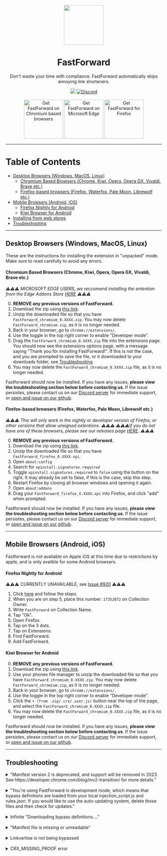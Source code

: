 <div align="center">
<img src="https://avatars.githubusercontent.com/u/88992224?s=200&v=4" width="128" />
<h1> FastForward </h1>
<p> Don't waste your time with compliance. FastForward automatically skips annoying link shorteners. </p>



[<img src="https://img.shields.io/github/actions/workflow/status/fastforwardteam/fastforward/main.yml?branch=main&label=Builds&style=for-the-badge" />](https://github.com/FastForwardTeam/FastForward/blob/main/.github/workflows/main.yml)
<a href="https://discord.gg/RSAf7b5njt" target="_blank"> <img alt="Discord" src="https://img.shields.io/discord/876622516607656006?label=Our%20Discord&logo=discord&style=for-the-badge"> </a>
<br> <br>
<a href="https://github.com/FastForwardTeam/FastForward#why-is-fastforward-no-longer-on-the-chrome-web-store"><img src="https://user-images.githubusercontent.com/585534/107280622-91a8ea80-6a26-11eb-8d07-77c548b28665.png" alt="Get FastForward on Chromium based browsers" width="126px"></a>
<a href="https://microsoftedge.microsoft.com/addons/detail/fastforward/ldcclmkclhomnpcnccgbgleikchbnecl"><img src="https://user-images.githubusercontent.com/585534/107280673-a5ece780-6a26-11eb-9cc7-9fa9f9f81180.png" alt="Get FastForward on Microsoft Edge" width="126px"></a>
<a href="https://addons.mozilla.org/firefox/addon/fastforwardteam/"><img src="https://user-images.githubusercontent.com/585534/107280546-7b9b2a00-6a26-11eb-8f9f-f95932f4bfec.png" alt="Get FastForward for Firefox" width="126px"></a> 
</div>

****

# Table of Contents
- [Desktop Browsers (Windows, MacOS, Linux)](#desktop-browsers-windows-macos-linux)
  - [Chromium Based Browsers (Chrome, Kiwi, Opera, Opera GX, Vivaldi, Brave etc.)](#chromium-based-browsers-chrome-kiwi-opera-opera-gx-vivaldi-brave-etc)
  - [Firefox-based browsers (Firefox, Waterfox, Pale Moon, Librewolf etc.)](#firefox-based-browsers-firefox-waterfox-pale-moon-librewolf-etc)
- [Mobile Browsers (Android, iOS)](#mobile-browsers-android-ios)
  - [Firefox Nightly for Android](#firefox-nightly-for-android)
  - [Kiwi Browser for Android](#kiwi-browser-for-android)
- [Installing from web stores](#installing-from-web-stores)
- [Troubleshooting](#troubleshooting)


____
## Desktop Browsers (Windows, MacOS, Linux)
These are the instructions for installing the extension in "unpacked" mode. Make sure to read carefully to avoid any errors.

#### Chromium Based Browsers (Chrome, Kiwi, Opera, Opera GX, Vivaldi, Brave etc.)
_⚠️⚠️⚠️ MICROSOFT EDGE USERS, we reccomend installing the entention from the Edge Addons Store [HERE](https://microsoftedge.microsoft.com/addons/detail/fastforward/ldcclmkclhomnpcnccgbgleikchbnecl) ⚠️⚠️⚠️_

0. **REMOVE any previous versions of FastForward.**
1. Download the zip using [this link](https://nightly.link/FastForwardTeam/FastForward/workflows/main/main/FastForward_chromium.zip).
2. Unzip the downloaded file so that you have `FastForward_chromium_0.XXXX.zip`. You may now delete  `FastForward_chromium.zip`, as it is no longer needed.
3. Back in your browser, go to `chrome://extensions/`.
4. Use the toggle in the top right corner to enable "Developer mode".
5. Drag the `FastForward_chromium_0.XXXX.zip` file into the extensions page. You should now see the extensions options page, with a message saying "Thank you for installing FastForward!". If this is not the case, and you are prompted to save the file, or it downloaded to your downloads folder, see [Troubleshooting](#troubleshooting)
6.  You may now delete the `FastForward_chromium_0.XXXX.zip` file, as it is no longer needed.

Fastforward should now be installed. If you have any issues, **please view the troubleshooting section below before contacting us**. If the issue persistes, please contact us on our [Discord server](https://discord.gg/8Z3Z9Z9) for immediate support, or [open and issue on our github](https://github.com/FastForwardTeam/FastForward/issues/new/choose).

#### Firefox-based browsers (Firefox, Waterfox, Pale Moon, Librewolf etc.)
_⚠️⚠️⚠️ This will only work in the nightly or developer version of Firefox, or other versions that allow unsigned extentions. ⚠️⚠️⚠️
⚠️⚠️⚠️If you do not have one of these browsers, please see our releases page [HERE](https://github.com/FastForwardTeam/FastForward/releases). ⚠️⚠️⚠️_

0. **REMOVE any previous versions of FastForward.**
1. Download the zip using [this link](https://nightly.link/FastForwardTeam/FastForward/workflows/main/main/FastForward_firefox.zip).
2. Unzip the downloaded file so that you have `FastForward_firefox_0.XXXX.xpi`.
3. Open `about:config`
4. Search for `xpinstall.signatures.required`
5. Toggle `xpinstall.signatures.required` to `false` using the button on the right. It may already be set to false, if this is the case, skip this step.
6. Restart Firefox by closing all browser windows and opening it again.
7. Open `about:addons`
8. Drag your `FastForward_firefox_X.XXXX.xpi` into Firefox, and click "add" when prompted.

Fastforward should now be installed. If you have any issues, **please view the troubleshooting section below before contacting us**. If the issue persistes, please contact us on our [Discord server](https://discord.gg/8Z3Z9Z9) for immediate support, or [open and issue on our github](https://github.com/FastForwardTeam/FastForward/issues/new/choose).

____


## Mobile Browsers (Android, iOS)
Fastforward is not avaliable on Apple iOS at this time due to restrictions by apple, and is only avalible for some Android browsers.


#### Firefox Nightly for Android 
⚠️⚠️⚠️ CURRENTLY UNAVAILABLE, see [Issue #920](https://github.com/FastForwardTeam/FastForward/issues/920) ⚠️⚠️⚠️

1. Click [here](https://blog.mozilla.org/addons/2020/09/29/expanded-extension-support-in-firefox-for-android-nightly/) and follow the steps.
2. When you are on step 5, place this number: `17352072` on Collection Owner.
3. Write `FastForward` on Collection Name.
4. Tap "Ok".
5. Open Firefox.
6. Tap on the 3 dots.
7. Tap on Extensions.
8. Find FastForward.
9. Add FastForward.

#### Kiwi Browser for Android

0. **REMOVE any previous versions of FastForward.**
1. Download the zip using [this link](https://nightly.link/FastForwardTeam/FastForward/workflows/main/main/FastForward_chromium.zip).
2. Use your phones file manager to unzip the downloaded file so that you have `FastForward_chromium_0.XXXX.zip`. You may now delete  `FastForward_chromium.zip`, as it is no longer needed.
3. Back in your browser, go to `chrome://extensions/`.
4. Use the toggle in the top right corner to enable "Developer mode".
5. Click the `+ (from .zip/.crx/.user.js)` button near the top of the page, and select the `FastForward_chromium_0.XXXX.zip` file.
6.  You may now delete the `FastForward_chromium_0.XXXX.zip` file, as it is no longer needed.

Fastforward should now be installed. If you have any issues, **please view the troubleshooting section below before contacting us**. If the issue persistes, please contact us on our [Discord server](https://discord.gg/8Z3Z9Z9) for immediate support, or [open and issue on our github](https://github.com/FastForwardTeam/FastForward/issues/new/choose).

___

## Troubleshooting
<details> <summary> "Manifest version 2 is deprecated, and support will be removed in 2023. See https://developer.chrome.com/blog/mv2-transition/ for more details." </summary>
  <br>

Just click on "clear all", this is just a warning, not an error.  
We are currently working on migrating the extension to MV3 to meet Google's deadlines.  
To read more about this, [click here](https://developer.chrome.com/blog/mv2-transition/).

<img src="https://i.imgur.com/zSYDpY0.png"/>

</details>
<br>

<details> <summary> "You're using FastForward in development mode, which means that bypass definitions are loaded from your local injection_script.js and rules.json. If you would like to use the auto-updating system, delete those files and then check for updates." </summary>
  <br>

Go to the folder where you extracted Fast Forward, and delete the two files below:

<img src="https://i.imgur.com/LZCTweB.png"/>

Then click "Download bypass definitions" on the settings page.
</details>

<br>

<details> <summary> Infinite "Downloading bypass definitions...." </summary>
  <br>


This is caused by the current bypass definitions version being the same as the downloaded version. you can solve this issue by closing all browser windows and opening them. If this does not work, or the issue persists, please contact us on our [Discord server](https://discord.gg/8Z3Z9Z9).
This issue will be fixed on the next FastForward version, with the manifest version 3.

</details>

<br>

<details> <summary> "Manifest file is missing or unreadable" </summary>
  <br>
This issue happens whe you attempt to install the `FastForward_chromium.zip` file rather than the `FastForward_chromium_0.XXXX.zip` file. Please follow the installation instructions above, ensuring that you carefully follow all steps. If this does not work, or the issue persists, please contact us on our [Discord server](https://discord.gg/8Z3Z9Z9).

</details>
<br>

<details> <summary> Linkvertise is not being bypassed </summary>
Some versions of Fastforward may not come with the linkvertise bypass by default. If you are having issues with linkvertise, please add the Linkvertise bypass manually by folling the steps below.

1. Copy the contents of [this page](https://raw.githubusercontent.com/FastForwardTeam/FastForward/main/src/linkvertise.js). be sure to select all of the text, from the first "d" of `domainBypass`, all the way to (and including) the last `})`. you may also us `ctrl+a` to select all of the text. copy the text by pressing `ctrl+c`.
2. Open the settings page for FastForward. this can be done by clicking the extention icon in the top right of your browser. this may be in a extentions sub-menu.
3. paste the text you copied in step 1 into the "Custom bypasses" box. take care to do this all the way at the bottom of the custom bypasses box, and not in the middle of any existing custom bypasses.
4. your changes will be saved automatically. if you have a open linkvertise page, please refresh it to be bypassed. 

If this does not work, or the issue persists, please contact us on our [Discord server](https://discord.gg/8Z3Z9Z9).
</details>
<br>

<details> <summary> CRX_MISSING_PROOF error </summary>
<br> Don't waste your time trying to install the .crx version of the install, just install the .zip version on this guide.
</details>

